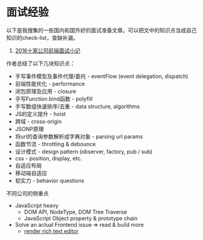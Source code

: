 # 面试经验
以下是我搜集的一些国内和国外好的面试准备文章。可以把文中的知识点当成自己知识的check-list，查缺补漏。

1. [2016十家公司前端面试小记](http://web.jobbole.com/85156/)

作者总结了以下几块知识点：

- 手写事件模型及事件代理/委托 - eventFlow (event delegation, dispatch)
- 前端性能优化 - performance
- 闭包原理及应用 - closure
- 手写Function.bind函数 - polyfill
- 手写数组快速排序/去重 - data structure, algorithms
- JS的定义提升 - hoist
- 跨域 - cross-origin
- JSONP原理
- 将url的查询参数解析成字典对象 - parsing url params
- 函数节流 - throttling & debounce
- 设计模式 - design pattern (observer, factory, pub / sub)
- css - position, display, etc.
- 自适应布局
- 移动端自适应
- 软实力 - behavior questions

不同公司的侧重点

- JavaScript heavy
  - DOM API, NodeType, DOM Tree Traverse
  - JavaScript Object property & prototype chain
- Solve an actual Frontend issue => read & build more
  - [render rich text editor](https://github.com/quilljs/quill/)
  
